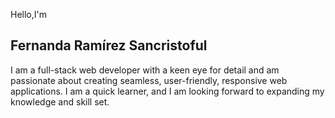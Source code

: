 Hello,I'm 
## Fernanda Ramírez Sancristoful

I am a full-stack web developer with a keen eye for detail and am passionate about creating seamless, user-friendly, responsive web applications. I am a quick learner, and I am looking forward to expanding my knowledge and skill set.
